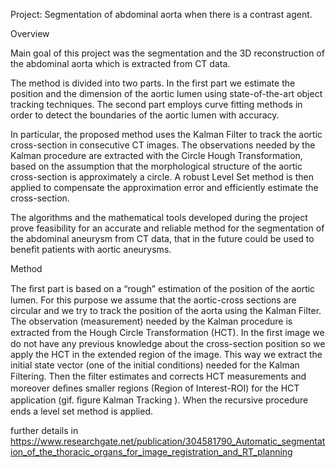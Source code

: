 Project: Segmentation of abdominal aorta when there is a contrast agent.

Overview

Main goal of this project was the segmentation and the 3D reconstruction of the abdominal aorta which is extracted from CT data.

The method is divided into two parts. In the first part we estimate the position and the dimension of the aortic lumen using state-of-the-art object tracking techniques. The second part employs curve fitting methods in order to detect the boundaries of the aortic lumen with accuracy.

In particular, the proposed method uses the Kalman Filter to track the aortic cross-section in consecutive CT images. The observations needed by  the Kalman procedure are extracted with the Circle Hough Transformation, based on the assumption that the morphological structure of the aortic cross-section is approximately a circle. A robust Level Set method is then applied to compensate the approximation error and efficiently estimate the cross-section.

The algorithms and the mathematical tools developed during the project prove feasibility for an accurate and reliable method for the segmentation of the abdominal aneurysm from CT data, that in the future could be used to benefit patients with aortic aneurysms.

Method

The ﬁrst part is based on a “rough” estimation of the position of the aortic lumen.  For this purpose we assume that the aortic-cross sections are circular and we try to track the position of the aorta using the Kalman Filter. The observation (measurement) needed by the Kalman procedure is extracted from the Hough Circle Transformation (HCT). In the ﬁrst image we do not have any previous knowledge about the cross-section position so we apply the HCT in the extended region of the image. This way we extract the initial state vector (one of the initial conditions) needed for the Kalman Filtering. Then the ﬁlter estimates and corrects HCT measurements and moreover deﬁnes smaller regions (Region of Interest-ROI) for the HCT application (gif. ﬁgure Kalman Tracking ). When the recursive procedure ends a level set method is applied.

further details in https://www.researchgate.net/publication/304581790_Automatic_segmentation_of_the_thoracic_organs_for_image_registration_and_RT_planning
